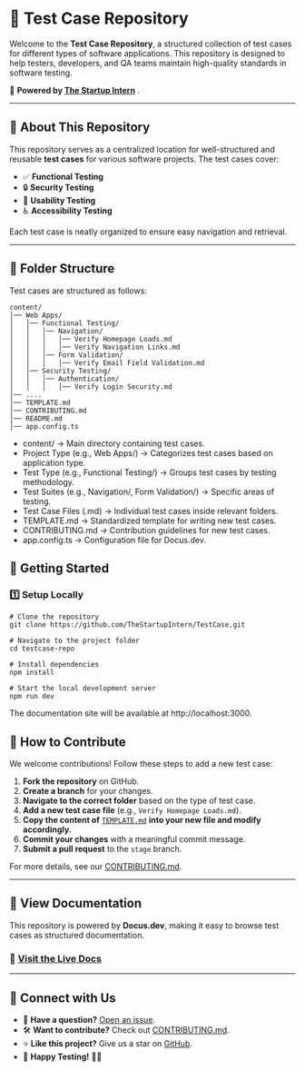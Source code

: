 # 🧪 Test Case Repository

Welcome to the **Test Case Repository**, a structured collection of test cases for different types of software applications. This repository is designed to help testers, developers, and QA teams maintain high-quality standards in software testing.

📘 **Powered by [The Startup Intern](https://thestartupintern.com/)** .

---

## 📌 **About This Repository**

This repository serves as a centralized location for well-structured and reusable **test cases** for various software projects. The test cases cover:

- ✅ **Functional Testing**
- 🔒 **Security Testing**
- 🎨 **Usability Testing**
- ♿ **Accessibility Testing**

Each test case is neatly organized to ensure easy navigation and retrieval.

---

## 📂 **Folder Structure**

Test cases are structured as follows:

```plaintext
content/
│── Web Apps/
│   │── Functional Testing/
│   │   │── Navigation/
│   │   │   │── Verify Homepage Loads.md
│   │   │   │── Verify Navigation Links.md
│   │   │── Form Validation/
│   │   │   │── Verify Email Field Validation.md
│   │── Security Testing/
│   │   │── Authentication/
│   │   │   │── Verify Login Security.md
│── ....
│── TEMPLATE.md
│── CONTRIBUTING.md
│── README.md
│── app.config.ts

```

- content/ → Main directory containing test cases.
- Project Type (e.g., Web Apps/) → Categorizes test cases based on application type.
- Test Type (e.g., Functional Testing/) → Groups test cases by testing methodology.
- Test Suites (e.g., Navigation/, Form Validation/) → Specific areas of testing.
- Test Case Files (.md) → Individual test cases inside relevant folders.
- TEMPLATE.md → Standardized template for writing new test cases.
- CONTRIBUTING.md → Contribution guidelines for new test cases.
- app.config.ts → Configuration file for Docus.dev.

## 🚀 Getting Started

### 1️⃣ Setup Locally

```
# Clone the repository
git clone https://github.com/TheStartupIntern/TestCase.git

# Navigate to the project folder
cd testcase-repo

# Install dependencies
npm install

# Start the local development server
npm run dev

```

The documentation site will be available at http://localhost:3000.

## 📝 How to Contribute

We welcome contributions! Follow these steps to add a new test case:

1. **Fork the repository** on GitHub.
2. **Create a branch** for your changes.
3. **Navigate to the correct folder** based on the type of test case.
4. **Add a new test case file** (e.g., `Verify Homepage Loads.md`).
5. **Copy the content of** [`TEMPLATE.md`](TEMPLATE.md) **into your new file and modify accordingly.**
6. **Commit your changes** with a meaningful commit message.
7. **Submit a pull request** to the `stage` branch.

For more details, see our [CONTRIBUTING.md](CONTRIBUTING.md).

---

## 📖 View Documentation

This repository is powered by **Docus.dev**, making it easy to browse test cases as structured documentation.

### 📌 [Visit the Live Docs](https://tsi-testcase.onrender.com/)

---

## 🔗 Connect with Us

- 💬 **Have a question?** [Open an issue](#).
- 🛠 **Want to contribute?** Check out [CONTRIBUTING.md](CONTRIBUTING.md).
- ⭐ **Like this project?** Give us a star on [GitHub](https://github.com/TheStartupIntern/TestCase.git).
- 🚀 **Happy Testing!** 🧪🎯
